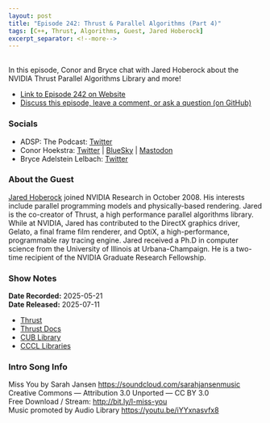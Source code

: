 ```yaml
---
layout: post
title: "Episode 242: Thrust & Parallel Algorithms (Part 4)"
tags: [C++, Thrust, Algorithms, Guest, Jared Hoberock]
excerpt_separator: <!--more-->
---
```


<div id="buzzsprout-player-17486967"></div><script src="https://www.buzzsprout.com/1501960/episodes/17486967-episode-242-thrust-parallel-algorithms-part-4.js?container_id=buzzsprout-player-17486967&player=small" type="text/javascript" charset="utf-8"></script>

<br>In this episode, Conor and Bryce chat with Jared Hoberock about the NVIDIA Thrust Parallel Algorithms Library and more!

<!--more-->

* [Link to Episode 242 on Website](https://adspthepodcast.com/2025/07/11/Episode-242.html)
* [Discuss this episode, leave a comment, or ask a question (on GitHub)](https://github.com/codereport/adsp2/discussions/141)

### Socials
 
* ADSP: The Podcast: [Twitter](https://twitter.com/adspthepodcast)
* Conor Hoekstra: [Twitter](https://twitter.com/code_report) \| [BlueSky](https://bsky.app/profile/codereport.bsky.social) \| [Mastodon](https://mastodon.social/@code_report)
* Bryce Adelstein Lelbach: [Twitter](https://x.com/blelbach)

### About the Guest

[Jared Hoberock](https://github.com/jaredhoberock) joined NVIDIA Research in October 2008. His interests include parallel programming models and physically-based rendering. Jared is the co-creator of Thrust, a high performance parallel algorithms library. While at NVIDIA, Jared has contributed to the DirectX graphics driver, Gelato, a final frame film renderer, and OptiX, a high-performance, programmable ray tracing engine. Jared received a Ph.D in computer science from the University of Illinois at Urbana-Champaign. He is a two-time recipient of the NVIDIA Graduate Research Fellowship.

### Show Notes

**Date Recorded:** 2025-05-21 <br>
**Date Released:** 2025-07-11

* [Thrust](https://github.com/NVIDIA/cccl/tree/main/thrust)
* [Thrust Docs](https://nvidia.github.io/cccl/thrust/)  
* [CUB Library](https://nvidia.github.io/cccl/cub/)
* [CCCL Libraries](https://nvidia.github.io/cccl)

### Intro Song Info
 
Miss You by Sarah Jansen https://soundcloud.com/sarahjansenmusic<br>
Creative Commons — Attribution 3.0 Unported — CC BY 3.0<br>
Free Download / Stream: http://bit.ly/l-miss-you<br>
Music promoted by Audio Library https://youtu.be/iYYxnasvfx8<br>
